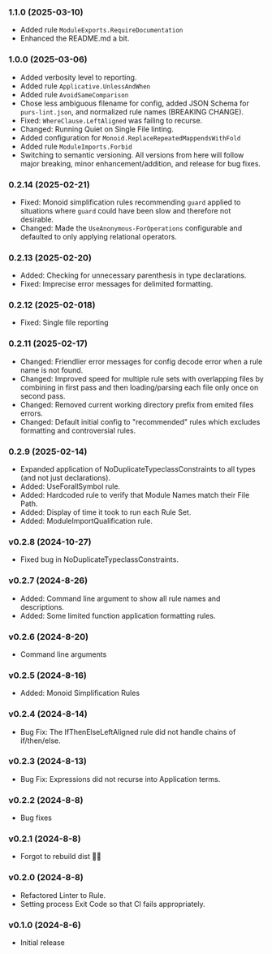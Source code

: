 ### 1.1.0 (2025-03-10)

- Added rule `ModuleExports.RequireDocumentation`
- Enhanced the README.md a bit.

### 1.0.0 (2025-03-06)

- Added verbosity level to reporting.
- Added rule `Applicative.UnlessAndWhen`
- Added rule `AvoidSameComparison`
- Chose less ambiguous filename for config, added JSON Schema for `purs-lint.json`, and normalized rule names (BREAKING CHANGE).
- Fixed: `WhereClause.LeftAligned` was failing to recurse.
- Changed: Running Quiet on Single File linting.
- Added configuration for `Monoid.ReplaceRepeatedMappendsWithFold`
- Added rule `ModuleImports.Forbid`
- Switching to semantic versioning. All versions from here will follow major breaking, minor enhancement/addition, and release for bug fixes.

### 0.2.14 (2025-02-21)

- Fixed: Monoid simplification rules recommending `guard` applied to situations where `guard` could have been slow and therefore not desirable.
- Changed: Made the `UseAnonymous-ForOperations` configurable and defaulted to only applying relational operators.

### 0.2.13 (2025-02-20)

- Added: Checking for unnecessary parenthesis in type declarations.
- Fixed: Imprecise error messages for delimited formatting.

### 0.2.12 (2025-02-018)

- Fixed: Single file reporting

### 0.2.11 (2025-02-17)

- Changed: Friendlier error messages for config decode error when a rule name is not found.
- Changed: Improved speed for multiple rule sets with overlapping files by combining in first pass and then loading/parsing each file only once on second pass.
- Changed: Removed current working directory prefix from emited files errors.
- Changed: Default initial config to "recommended" rules which excludes formatting and controversial rules.

### 0.2.9 (2025-02-14)

- Expanded application of NoDuplicateTypeclassConstraints to all types (and not just declarations).
- Added: UseForallSymbol rule.
- Added: Hardcoded rule to verify that Module Names match their File Path.
- Added: Display of time it took to run each Rule Set.
- Added: ModuleImportQualification rule.

### v0.2.8 (2024-10-27)

- Fixed bug in NoDuplicateTypeclassConstraints.

### v0.2.7 (2024-8-26)

- Added: Command line argument to show all rule names and descriptions.
- Added: Some limited function application formatting rules.

### v0.2.6 (2024-8-20)

- Command line arguments

### v0.2.5 (2024-8-16)

- Added: Monoid Simplification Rules

### v0.2.4 (2024-8-14)

- Bug Fix: The IfThenElseLeftAligned rule did not handle chains of if/then/else.

### v0.2.3 (2024-8-13)

- Bug Fix: Expressions did not recurse into Application terms.

### v0.2.2 (2024-8-8)

- Bug fixes

### v0.2.1 (2024-8-8)

- Forgot to rebuild dist 🤦‍♂️

### v0.2.0 (2024-8-8)

- Refactored Linter to Rule.
- Setting process Exit Code so that CI fails appropriately.

### v0.1.0 (2024-8-6)

- Initial release

